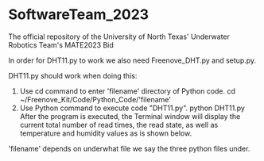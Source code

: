 # SoftwareTeam_2023
The official repository of the University of North Texas' Underwater Robotics Team's MATE2023 Bid

In order for DHT11.py to work we also need Freenove_DHT.py and setup.py.

DHT11.py should work when doing this:

1. Use cd command to enter 'filename' directory of Python code.
cd ~/Freenove_Kit/Code/Python_Code/'filename'
2. Use Python command to execute code "DHT11.py".
python DHT11.py
After the program is executed, the Terminal window will display the current total number of read times, the 
read state, as well as temperature and humidity values as is shown below.

'filename' depends on underwhat file we say the three python files under.
